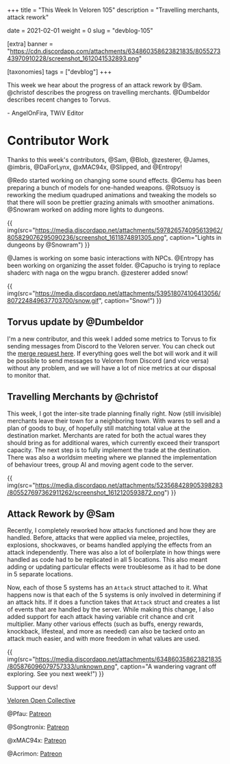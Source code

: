 +++
title = "This Week In Veloren 105"
description = "Travelling merchants, attack rework"

date = 2021-02-01
weight = 0
slug = "devblog-105"

[extra]
banner = "https://cdn.discordapp.com/attachments/634860358623821835/805527343970910228/screenshot_1612041532893.png"

[taxonomies]
tags = ["devblog"]
+++

This week we hear about the progress of an attack rework by @Sam. @christof
describes the progress on travelling merchants. @Dumbeldor describes recent
changes to Torvus.

\- AngelOnFira, TWiV Editor

# Contributor Work

Thanks to this week's contributors, @Sam, @Blob, @zesterer, @James, @imbris,
@DaForLynx, @xMAC94x, @Slipped, and @Entropy!

@Redo started working on changing some sound effects. @Gemu has been preparing a
bunch of models for one-handed weapons. @Rotsuoy is reworking the medium
quadruped animations and tweaking the models so that there will soon be prettier
grazing animals with smoother animations. @Snowram worked on adding more lights
to dungeons.

{{
    img(src="https://media.discordapp.net/attachments/597826574095613962/805829076295090236/screenshot_1611874891305.png",
    caption="Lights in dungeons by @Snowram")
}}

@James is working on some basic interactions with NPCs. @Entropy has been
working on organizing the asset folder. @Capucho is trying to replace shaderc
with naga on the wgpu branch. @zesterer added snow!

{{
    img(src="https://media.discordapp.net/attachments/539518074106413056/807224849637703700/snow.gif",
    caption="Snow!")
}}

## Torvus update by @Dumbeldor

I'm a new contributor, and this week I added some metrics to Torvus to fix
sending messages from Discord to the Veloren server. You can check out the
[merge request here](https://gitlab.com/veloren/torvus/-/merge_requests/21). If
everything goes well the bot will work and it will be possible to send messages
to Veloren from Discord (and vice versa) without any problem, and we will have a
lot of nice metrics at our disposal to monitor that.

## Travelling Merchants by @christof

This week, I got the inter-site trade planning finally right. Now (still
invisible) merchants leave their town for a neighboring town. With wares to sell
and a plan of goods to buy, of hopefully still matching total value at the
destination market. Merchants are rated for both the actual wares they should
bring as for additional wares, which currently exceed their transport capacity.
The next step is to fully implement the trade at the destination. There was also
a worldsim meeting where we planned the implementation of behaviour trees, group
AI and moving agent code to the server.

{{
    img(src="https://media.discordapp.net/attachments/523568428905398283/805527697362911262/screenshot_1612120593872.png")
}}

## Attack Rework by @Sam

Recently, I completely reworked how attacks functioned and how they are handled.
Before, attacks that were applied via melee, projectiles, explosions,
shockwaves, or beams handled applying the effects from an attack independently.
There was also a lot of boilerplate in how things were handled as code had to be
replicated in all 5 locations. This also meant adding or updating particular
effects were troublesome as it had to be done in 5 separate locations.

Now, each of those 5 systems has an `Attack` struct attached to it. What happens
now is that each of the 5 systems is only involved in determining if an attack
hits. If it does a function takes that `Attack` struct and creates a list of
events that are handled by the server. While making this change, I also added
support for each attack having variable crit chance and crit multiplier. Many
other various effects (such as buffs, energy rewards, knockback, lifesteal, and
more as needed) can also be tacked onto an attack much easier, and with more
freedom in what values are used.

{{
    img(src="https://media.discordapp.net/attachments/634860358623821835/805876096079757333/unknown.png",
    caption="A wandering vagrant off exploring. See you next week!")
}}

Support our devs!

[Veloren Open Collective](https://opencollective.com/veloren)

@Pfau: [Patreon](https://www.patreon.com/pfau)

@Songtronix: [Patreon](https://www.patreon.com/songtronix)

@xMAC94x: [Patreon](https://www.patreon.com/xmac94x)

@Acrimon: [Patreon](https://www.patreon.com/acrimon)
